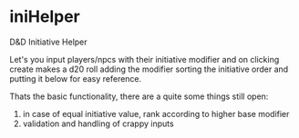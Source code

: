 # iniHelper
D&amp;D Initiative Helper

Let's you input players/npcs with their initiative modifier and on clicking create makes a d20 roll adding the modifier
sorting the initiative order and putting it below for easy reference.

Thats the basic functionality, there are a quite some things still open:
1) in case of equal initiative value, rank according to higher base modifier
2) validation and handling of crappy inputs

